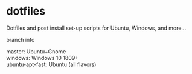 <h1/>dotfiles</h1>
Dotfiles and post install set-up scripts for Ubuntu, Windows, and more...

<p/>branch info</p>
master:           Ubuntu+Gnome <br>
windows:          Windows 10 1809+ <br>
ubuntu-apt-fast:  Ubuntu (all flavors) <br>
